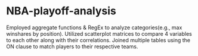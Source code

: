 # NBA-playoff-analysis
Employed aggregate functions & RegEx to analyze categories(e.g., max winshares by position).
Utilized scatterplot matrices to compare 4 variables to each other along with their correlations.
Joined multiple tables using the ON clause to match players to their respective teams.
